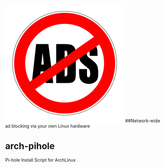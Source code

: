 ![pihole_scrot](.scrots/adblocking.jpg)
##Network-wide ad blocking via your own Linux hardware

# arch-pihole
Pi-hole Install Script for ArchLinux
